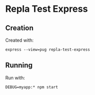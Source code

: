 # Repla Test Express

## Creation

Created with:

	express --view=pug repla-test-express

## Running

Run with:

	DEBUG=myapp:* npm start
